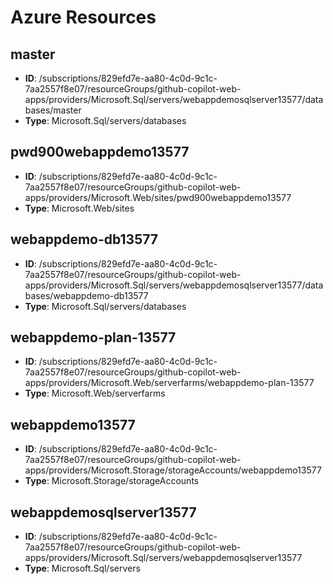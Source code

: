 # Azure Resources

## master
- **ID**: /subscriptions/829efd7e-aa80-4c0d-9c1c-7aa2557f8e07/resourceGroups/github-copilot-web-apps/providers/Microsoft.Sql/servers/webappdemosqlserver13577/databases/master
- **Type**: Microsoft.Sql/servers/databases

## pwd900webappdemo13577
- **ID**: /subscriptions/829efd7e-aa80-4c0d-9c1c-7aa2557f8e07/resourceGroups/github-copilot-web-apps/providers/Microsoft.Web/sites/pwd900webappdemo13577
- **Type**: Microsoft.Web/sites

## webappdemo-db13577
- **ID**: /subscriptions/829efd7e-aa80-4c0d-9c1c-7aa2557f8e07/resourceGroups/github-copilot-web-apps/providers/Microsoft.Sql/servers/webappdemosqlserver13577/databases/webappdemo-db13577
- **Type**: Microsoft.Sql/servers/databases

## webappdemo-plan-13577
- **ID**: /subscriptions/829efd7e-aa80-4c0d-9c1c-7aa2557f8e07/resourceGroups/github-copilot-web-apps/providers/Microsoft.Web/serverfarms/webappdemo-plan-13577
- **Type**: Microsoft.Web/serverfarms

## webappdemo13577
- **ID**: /subscriptions/829efd7e-aa80-4c0d-9c1c-7aa2557f8e07/resourceGroups/github-copilot-web-apps/providers/Microsoft.Storage/storageAccounts/webappdemo13577
- **Type**: Microsoft.Storage/storageAccounts

## webappdemosqlserver13577
- **ID**: /subscriptions/829efd7e-aa80-4c0d-9c1c-7aa2557f8e07/resourceGroups/github-copilot-web-apps/providers/Microsoft.Sql/servers/webappdemosqlserver13577
- **Type**: Microsoft.Sql/servers

